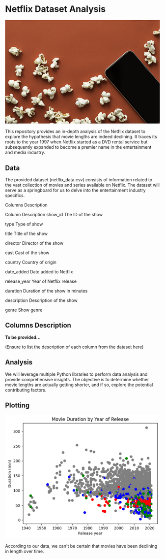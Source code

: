 # Netflix Dataset Analysis

![RedPopcorn](https://raw.githubusercontent.com/ejmones/Investigating-nf-movies/9bc1cd066398ed408aae27a052a3ffbcb362bb09//redpopcorn.jpg)

This repository provides an in-depth analysis of the Netflix dataset to explore the hypothesis that movie lengths are indeed declining. It traces its roots to the year 1997 when Netflix started as a DVD rental service but subsequently expanded to become a premier name in the entertainment and media industry.

## Data
The provided dataset (netflix_data.csv) consists of information related to the vast collection of movies and series available on Netflix. The dataset will serve as a springboard for us to delve into the entertainment industry specifics.

Columns Description

Column 	Description
show_id 	The ID of the show

type 	Type of show

title 	Title of the show

director 	Director of the show

cast 	Cast of the show

country 	Country of origin

date_added 	Date added to Netflix

release_year 	Year of Netflix release

duration 	Duration of the show in minutes

description 	Description of the show

genre 	Show genre


## Columns Description

**To be provided...**

(Ensure to list the description of each column from the dataset here)

## Analysis
We will leverage multiple Python libraries to perform data analysis and provide comprehensive insights. The objective is to determine whether movie lengths are actually getting shorter, and if so, explore the potential contributing factors.


## Plotting
![PlotOfNetflixMovies](https://raw.githubusercontent.com/ejmones/Investigating-nf-movies/main/PlotOfNetflixMovies.png)



According to our data, we can't be certain that movies have been declining in length over time.
